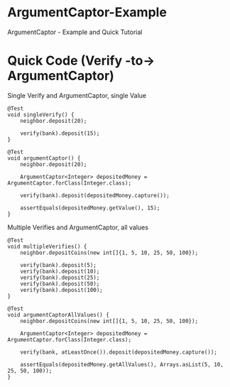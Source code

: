 # ArgumentCaptor-Example
ArgumentCaptor - Example and Quick Tutorial

# Quick Code (Verify -to-> ArgumentCaptor)

Single Verify and ArgumentCaptor, single Value 
```
@Test
void singleVerify() {
    neighbor.deposit(20);

    verify(bank).deposit(15);
}

@Test
void argumentCaptor() {
    neighbor.deposit(20);

    ArgumentCaptor<Integer> depositedMoney = ArgumentCaptor.forClass(Integer.class);
    
    verify(bank).deposit(depositedMoney.capture());

    assertEquals(depositedMoney.getValue(), 15);
}
```

Multiple Verifies and ArgumentCaptor, all values
```
@Test
void multipleVerifies() {
    neighbor.depositCoins(new int[]{1, 5, 10, 25, 50, 100});

    verify(bank).deposit(5);
    verify(bank).deposit(10);
    verify(bank).deposit(25);
    verify(bank).deposit(50);
    verify(bank).deposit(100);
}

@Test
void argumentCaptorAllValues() {
    neighbor.depositCoins(new int[]{1, 5, 10, 25, 50, 100});

    ArgumentCaptor<Integer> depositedMoney = ArgumentCaptor.forClass(Integer.class);

    verify(bank, atLeastOnce()).deposit(depositedMoney.capture());

    assertEquals(depositedMoney.getAllValues(), Arrays.asList(5, 10, 25, 50, 100));
}
```

